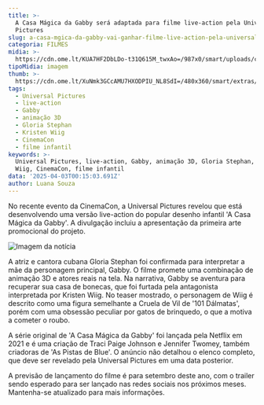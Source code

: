 ```yaml
---
title: >-
  A Casa Mágica da Gabby será adaptada para filme live-action pela Universal
  Pictures
slug: a-casa-mgica-da-gabby-vai-ganhar-filme-live-action-pela-universal-pictures
categoria: FILMES
midia: >-
  https://cdn.ome.lt/KUA7HF2DbLDo-t31Q615M_twxAo=/987x0/smart/uploads/conteudo/fotos/OMELETE_CAPA_-_2025-04-02T203203.180.png
tipoMidia: imagem
thumb: >-
  https://cdn.ome.lt/XuNmk3GCcAMU7HXODPIU_NL8SdI=/480x360/smart/extras/conteudos/omelete_THUMB_-_2025-04-02T203151.363.png
tags:
  - Universal Pictures
  - live-action
  - Gabby
  - animação 3D
  - Gloria Stephan
  - Kristen Wiig
  - CinemaCon
  - filme infantil
keywords: >-
  Universal Pictures, live-action, Gabby, animação 3D, Gloria Stephan, Kristen
  Wiig, CinemaCon, filme infantil
data: '2025-04-03T00:15:03.691Z'
author: Luana Souza
---
```


No recente evento da CinemaCon, a Universal Pictures revelou que está desenvolvendo uma versão live-action do popular desenho infantil 'A Casa Mágica da Gabby'. A divulgação incluiu a apresentação da primeira arte promocional do projeto.

![Imagem da notícia](https://cdn.ome.lt/39ylhwl0G0-hjZ0QpsH86cpgvPg=/fit-in/837x500/smart/uploads/conteudo/fotos/image_10_R3BzPKE.png)

A atriz e cantora cubana Gloria Stephan foi confirmada para interpretar a mãe da personagem principal, Gabby. O filme promete uma combinação de animação 3D e atores reais na tela. Na narrativa, Gabby se aventura para recuperar sua casa de bonecas, que foi furtada pela antagonista interpretada por Kristen Wiig. No teaser mostrado, o personagem de Wiig é descrito como uma figura semelhante a Cruela de Vil de '101 Dálmatas', porém com uma obsessão peculiar por gatos de brinquedo, o que a motiva a cometer o roubo.

A série original de 'A Casa Mágica da Gabby' foi lançada pela Netflix em 2021 e é uma criação de Traci Paige Johnson e Jennifer Twomey, também criadoras de 'As Pistas de Blue'. O anúncio não detalhou o elenco completo, que deve ser revelado pela Universal Pictures em uma data posterior.

A previsão de lançamento do filme é para setembro deste ano, com o trailer sendo esperado para ser lançado nas redes sociais nos próximos meses. Mantenha-se atualizado para mais informações.
